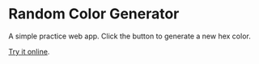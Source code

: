 # Random Color Generator

A simple practice web app.
Click the button to generate a new hex color.

[Try it online](https://jneda.github.io/rng-colors/).
